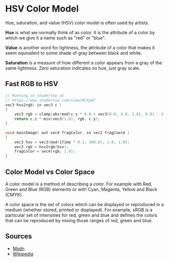 HSV Color Model
===

Hue, saturation, and value (HSV) color model is often used by artists.

__Hue__ is what we normally think of as color. It is the attribute of a color by which we give it a name such as "red" or "blue".

__Value__ is another word for lightness, the attribute of a color that makes it seem equivalent to some shade of gray between black and white.

__Saturation__ is a measure of how different a color appears from a gray of the same lightness. Zero saturation indicates no hue, just gray scale.

Fast RGB to HSV
---

```c
// Running on shadertoy at
// https://www.shadertoy.com/view/MlXyW7
vec3 hsv2rgb( in vec3 c )
{
    vec3 rgb = clamp(abs(mod(c.x * 6.0 + vec3(0.0, 4.0, 2.0), 6.0) - 3.0) - 1.0, 0.0, 1.0);
    return c.z * mix(vec3(1.0), rgb, c.y);
}

void mainImage( out vec4 fragColor, in vec2 fragCoord )
{
    vec3 hsv = vec3(mod(iTime * 0.1, 360.0), 1.0, 1.0);
    vec3 rgb = hsv2rgb(hsv);
    fragColor = vec4(rgb, 1.0);
}
```

Color Model vs Color Space
---

A color model is a method of describing a color. For example with Red, Green and Blue (RGB) elements or with Cyan, Magenta, Yellow and Black (CMYK).

A color space is the set of colors which can be displayed or reproduced in a medium (whether stored, printed or displayed). For example, sRGB is a particular set of intensities for red, green and blue and defines the colors that can be reproduced by mixing those ranges of red, green and blue.


Sources
---
- [Msdn](https://msdn.microsoft.com/en-US/library/windows/desktop/dd372106.aspx)
- [Wikipedia](https://en.wikipedia.org/wiki/List_of_color_spaces_and_their_uses)
